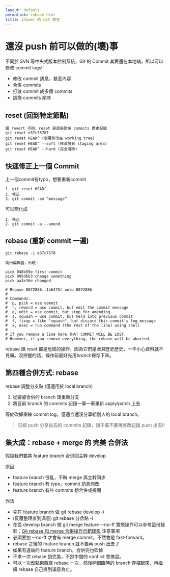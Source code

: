 ```yaml
---
layout: default
permalink: rebase.html
title: ihower 的 Git 教室
---
```


# 還沒 push 前可以做的(壞)事

不同於 SVN 等中央式版本控制系統，Git 的 Commit 其實還在本地端，所以可以修改 commit logs!!
* 修改 commit 訊息，甚至內容
* 合併 commits
* 打散 commit 成多個 commits
* 調換 commits 順序

## reset (回到特定節點)

	跟 revert 不同，reset 是直接砍掉 commits 歷史記錄
	git reset e37c75787
	git reset HEAD^ (留著修改在 working tree)
	git reset HEAD^ --soft (修改放到 staging area)
	git reset HEAD^ --hard (完全清除)

## 快速修正上一個 Commit

上一個commit有typo，想要重新commit

	1. git reset HEAD^
	2. 修正
	3. git commit -am “message”

可以簡化成

	1. 修正
	2. git commit -a --amend

## rebase (重新 commit 一遍)

	git rebase -i e37c7578

	跳出編輯器，出現：

	pick 048b59e first commit
	pick 995dbb3 change something
	pick aa3e16e changed

	# Rebase 0072886..1b6475f onto 0072886
	#
	# Commands:
	#  p, pick = use commit
	#  r, reword = use commit, but edit the commit message
	#  e, edit = use commit, but stop for amending
	#  s, squash = use commit, but meld into previous commit
	#  f, fixup = like "squash", but discard this commit's log message
	#  x, exec = run command (the rest of the line) using shell
	#
	# If you remove a line here THAT COMMIT WILL BE LOST.
	# However, if you remove everything, the rebase will be aborted.

rebase 跟 reset 都是危險的操作，因為它們是*改寫*歷史歷史，一不小心資料就不見囉。沒把握的話，操作前最好先用*branch*保存下來。

## 第四種合併方式: rebase

rebase 調整分支點 (僅適用於 local branch)
1. 從要被合併的 branch 頭重新分支
2. 將目前 branch 的 commits 記錄一筆一筆重新 apply/patch 上去

等於砍掉重練 commit log，僅適合還沒分享給別人的 local branch。
> 已經 push 分享出去的 commits 記錄，請千萬不要再修改記錄 push 出去!!

## 集大成：rebase + merge 的 完美 合併法

假設我們要將 feature branch 合併回主幹 develop

原因

* feature branch 很亂，不時 merge 與主幹同步
* feature branch 有 typo，commit 訊息想改
* feature branch 有些 commits 想合併或拆開

作法

* 先在 feature branch 做 git rebase develop -i
* (反覆整理直到滿意) git rebase 分岔點 -i
* 在從 develop branch 做 git merge feature --no-ff
實際操作可以參考這份錄影：[Git rebase 和 merge 合併操作示範錄影](http://ihower.tw/blog/archives/6704/)
注意事項
* 必須要加 --no-ff 才會有 merge commit。不然會是 fast-forward。
* rebase 之後的 feature branch 就不要再 push 出去了
* 如果有遠端的 feature branch，合併完也砍掉
* 不求一次 rebase 到完美，不然中間的 conflict 會搞混。
* 可以一次改點東西就 rebase 一次，然後開個臨時的 branch 存檔起來，再繼續 rebase 自己直到滿意為止。
